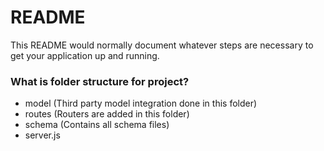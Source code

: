 # README #

This README would normally document whatever steps are necessary to get your application up and running.

### What is folder structure for project? ###

* model (Third party model integration done in this folder)
* routes (Routers are added in this folder)
* schema (Contains all schema files)
* server.js
